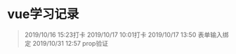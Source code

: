 # vue学习记录

> 2019/10/16 15:23打卡
> 2019/10/17 10:01打卡
> 2019/10/17 13:50 表单输入绑定
> 2019/10/31 12:57 prop验证
